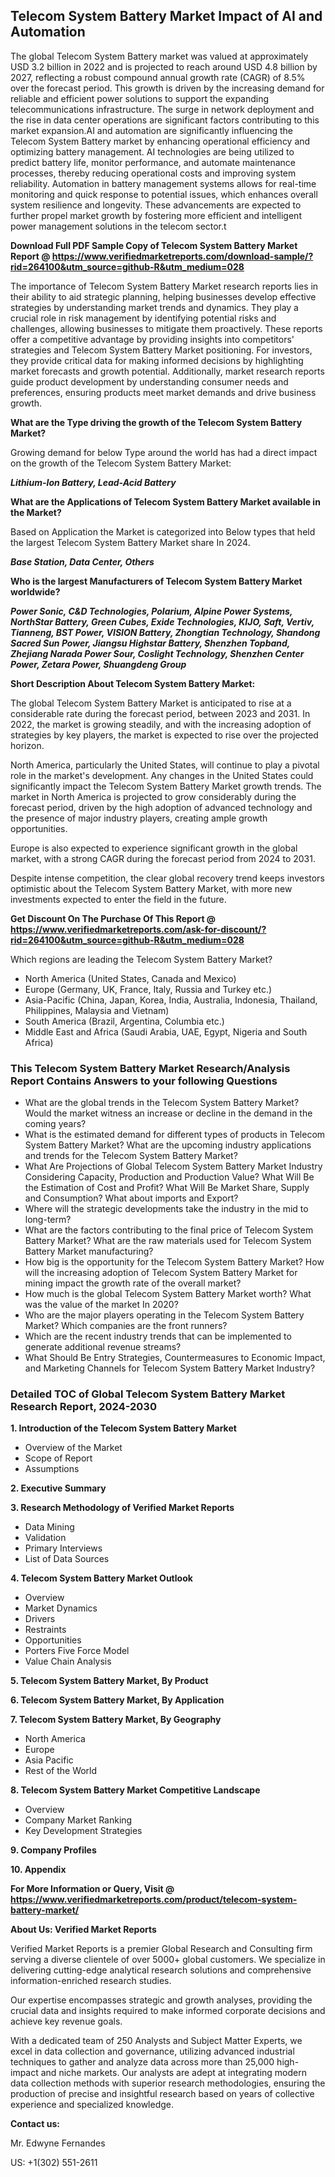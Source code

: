 <h2>Telecom System Battery Market Impact of AI and Automation</h2>The global Telecom System Battery market was valued at approximately USD 3.2 billion in 2022 and is projected to reach around USD 4.8 billion by 2027, reflecting a robust compound annual growth rate (CAGR) of 8.5% over the forecast period. This growth is driven by the increasing demand for reliable and efficient power solutions to support the expanding telecommunications infrastructure. The surge in network deployment and the rise in data center operations are significant factors contributing to this market expansion.AI and automation are significantly influencing the Telecom System Battery market by enhancing operational efficiency and optimizing battery management. AI technologies are being utilized to predict battery life, monitor performance, and automate maintenance processes, thereby reducing operational costs and improving system reliability. Automation in battery management systems allows for real-time monitoring and quick response to potential issues, which enhances overall system resilience and longevity. These advancements are expected to further propel market growth by fostering more efficient and intelligent power management solutions in the telecom sector.t</p><p id="" class=""><strong>Download Full PDF Sample Copy of Telecom System Battery Market Report @ <a href="https://www.verifiedmarketreports.com/download-sample/?rid=264100&utm_source=github-R&utm_medium=028" target="_blank">https://www.verifiedmarketreports.com/download-sample/?rid=264100&utm_source=github-R&utm_medium=028</a></strong></p><p>The importance of&nbsp;Telecom System Battery Market research reports lies in their ability to aid strategic planning, helping businesses develop effective strategies by understanding market trends and dynamics. They play a crucial role in risk management by identifying potential risks and challenges, allowing businesses to mitigate them proactively. These reports offer a competitive advantage by providing insights into competitors' strategies and Telecom System Battery Market positioning. For investors, they provide critical data for making informed decisions by highlighting market forecasts and growth potential. Additionally, market research reports guide product development by understanding consumer needs and preferences, ensuring products meet market demands and drive business growth.</p><p><strong>What are the&nbsp;Type driving the growth of the Telecom System Battery Market?</strong></p><p id="" class="">Growing demand for below Type around the world has had a direct impact on the growth of the Telecom System Battery Market:</p><em><strong>Lithium-Ion Battery, Lead-Acid Battery</strong></em></p><strong>What are the&nbsp;Applications&nbsp;of Telecom System Battery Market available in the Market?</strong></p><p id="" class="">Based on Application the Market is categorized into Below types that held the largest Telecom System Battery Market share In 2024.</p><em><strong>Base Station, Data Center, Others</strong></em></p><strong>Who is the largest Manufacturers of Telecom System Battery Market worldwide?</strong></p><p><em><strong>Power Sonic, C&D Technologies, Polarium, Alpine Power Systems, NorthStar Battery, Green Cubes, Exide Technologies, KIJO, Saft, Vertiv, Tianneng, BST Power, VISION Battery, Zhongtian Technology, Shandong Sacred Sun Power, Jiangsu Highstar Battery, Shenzhen Topband, Zhejiang Narada Power Sour, Coslight Technology, Shenzhen Center Power, Zetara Power, Shuangdeng Group</strong></em></p><p id="" class=""><strong>Short Description About Telecom System Battery Market:</strong></p><p>The global Telecom System Battery Market is anticipated to rise at a considerable rate during the forecast period, between 2023 and 2031. In 2022, the market is growing steadily, and with the increasing adoption of strategies by key players, the market is expected to rise over the projected horizon.</p><p>North America, particularly the United States, will continue to play a pivotal role in the market's development. Any changes in the United States could significantly impact the Telecom System Battery Market growth trends. The market in North America is projected to grow considerably during the forecast period, driven by the high adoption of advanced technology and the presence of major industry players, creating ample growth opportunities.</p><p>Europe is also expected to experience significant growth in the global market, with a strong CAGR during the forecast period from 2024 to 2031.</p><p>Despite intense competition, the clear global recovery trend keeps investors optimistic about the Telecom System Battery Market, with more new investments expected to enter the field in the future.</p><p id="" class=""><strong>Get Discount On The Purchase Of This Report @ <a href="https://www.verifiedmarketreports.com/ask-for-discount/?rid=264100&utm_source=github-R&utm_medium=028" target="_blank">https://www.verifiedmarketreports.com/ask-for-discount/?rid=264100&utm_source=github-R&utm_medium=028</a></strong></p>Which regions are leading the Telecom System Battery Market?</p><ul><li>North America (United States, Canada and Mexico)</li><li>Europe (Germany, UK, France, Italy, Russia and Turkey etc.)</li><li>Asia-Pacific (China, Japan, Korea, India, Australia, Indonesia, Thailand, Philippines, Malaysia and Vietnam)</li><li>South America (Brazil, Argentina, Columbia etc.)</li><li>Middle East and Africa (Saudi Arabia, UAE, Egypt, Nigeria and South Africa)</li></ul><h3 id="" class="">This Telecom System Battery Market Research/Analysis Report Contains Answers to your following Questions</h3><ul><li>What are the global trends in the Telecom System Battery Market? Would the market witness an increase or decline in the demand in the coming years?</li><li>What is the estimated demand for different types of products in Telecom System Battery Market? What are the upcoming industry applications and trends for the Telecom System Battery Market?</li><li>What Are Projections of Global Telecom System Battery Market Industry Considering Capacity, Production and Production Value? What Will Be the Estimation of Cost and Profit? What Will Be Market Share, Supply and Consumption? What about imports and Export?</li><li>Where will the strategic developments take the industry in the mid to long-term?</li><li>What are the factors contributing to the final price of Telecom System Battery Market? What are the raw materials used for Telecom System Battery Market manufacturing?</li><li>How big is the opportunity for the Telecom System Battery Market? How will the increasing adoption of Telecom System Battery Market for mining impact the growth rate of the overall market?</li><li>How much is the global Telecom System Battery Market worth? What was the value of the market In 2020?</li><li>Who are the major players operating in the Telecom System Battery Market? Which companies are the front runners?</li><li>Which are the recent industry trends that can be implemented to generate additional revenue streams?</li><li>What Should Be Entry Strategies, Countermeasures to Economic Impact, and Marketing Channels for Telecom System Battery Market Industry?</li></ul><h3 id="" class="">Detailed TOC of Global Telecom System Battery Market Research Report, 2024-2030</h3><p id="" class=""><strong>1. Introduction of the Telecom System Battery Market</strong></p><ul><li>Overview of the Market</li><li>Scope of Report</li><li>Assumptions</li></ul><p id="" class=""><strong>2. Executive Summary</strong></p><p id="" class=""><strong>3. Research Methodology of Verified Market Reports</strong></p><ul><li>Data Mining</li><li>Validation</li><li>Primary Interviews</li><li>List of Data Sources</li></ul><p id="" class=""><strong>4. Telecom System Battery Market Outlook</strong></p><ul><li>Overview</li><li>Market Dynamics</li><li>Drivers</li><li>Restraints</li><li>Opportunities</li><li>Porters Five Force Model</li><li>Value Chain Analysis</li></ul><p id="" class=""><strong>5. Telecom System Battery Market, By Product</strong></p><p id="" class=""><strong>6. Telecom System Battery Market, By Application</strong></p><p id="" class=""><strong>7. Telecom System Battery Market, By Geography</strong></p><ul><li>North America</li><li>Europe</li><li>Asia Pacific</li><li>Rest of the World</li></ul><p id="" class=""><strong>8. Telecom System Battery Market Competitive Landscape</strong></p><ul><li>Overview</li><li>Company Market Ranking</li><li>Key Development Strategies</li></ul><p id="" class=""><strong>9. Company Profiles</strong></p><p id="" class=""><strong>10. Appendix</strong></p><p id="" class=""><strong>For More Information or Query, Visit @ <a href="https://www.verifiedmarketreports.com/product/telecom-system-battery-market/" target="_blank">https://www.verifiedmarketreports.com/product/telecom-system-battery-market/</a></strong></p><p id="" class=""><strong>About Us: Verified Market Reports</strong></p><p id="" class="">Verified Market Reports is a premier Global Research and Consulting firm serving a diverse clientele of over 5000+ global customers. We specialize in delivering cutting-edge analytical research solutions and comprehensive information-enriched research studies.</p><p id="" class="">Our expertise encompasses strategic and growth analyses, providing the crucial data and insights required to make informed corporate decisions and achieve key revenue goals.</p><p id="" class="">With a dedicated team of 250 Analysts and Subject Matter Experts, we excel in data collection and governance, utilizing advanced industrial techniques to gather and analyze data across more than 25,000 high-impact and niche markets. Our analysts are adept at integrating modern data collection methods with superior research methodologies, ensuring the production of precise and insightful research based on years of collective experience and specialized knowledge.</p><p id="" class=""><strong>Contact us:</strong></p><p id="" class="">Mr. Edwyne Fernandes</p><p id="" class="">US: +1(302) 551-2611</p>